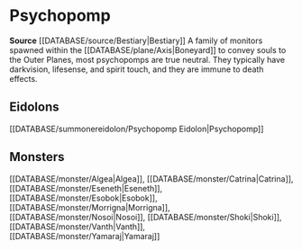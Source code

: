 ﻿---
id: '232'
name: Psychopomp
rarity: Common
rus_type_level: null
source: '[[DATABASE/source/Bestiary|Bestiary]]'
trait:
- Psychopomp
type: Trait

---
# Psychopomp

**Source** [[DATABASE/source/Bestiary|Bestiary]]
A family of monitors spawned within the [[DATABASE/plane/Axis|Boneyard]] to convey souls to the Outer Planes, most psychopomps are true neutral. They typically have darkvision, lifesense, and spirit touch, and they are immune to death effects.

## Eidolons

[[DATABASE/summonereidolon/Psychopomp Eidolon|Psychopomp]]

## Monsters

[[DATABASE/monster/Algea|Algea]], [[DATABASE/monster/Catrina|Catrina]], [[DATABASE/monster/Eseneth|Eseneth]], [[DATABASE/monster/Esobok|Esobok]], [[DATABASE/monster/Morrigna|Morrigna]], [[DATABASE/monster/Nosoi|Nosoi]], [[DATABASE/monster/Shoki|Shoki]], [[DATABASE/monster/Vanth|Vanth]], [[DATABASE/monster/Yamaraj|Yamaraj]]